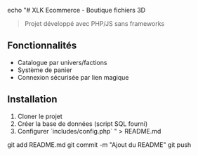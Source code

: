 echo "# XLK Ecommerce - Boutique fichiers 3D

> Projet développé avec PHP/JS sans frameworks

## Fonctionnalités
- Catalogue par univers/factions
- Système de panier
- Connexion sécurisée par lien magique

## Installation
1. Cloner le projet
2. Créer la base de données (script SQL fourni)
3. Configurer \`includes/config.php\`
" > README.md

git add README.md
git commit -m "Ajout du README"
git push
